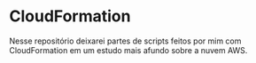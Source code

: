 # CloudFormation
Nesse repositório deixarei partes de scripts feitos por mim com CloudFormation em um estudo mais afundo sobre a nuvem AWS.

